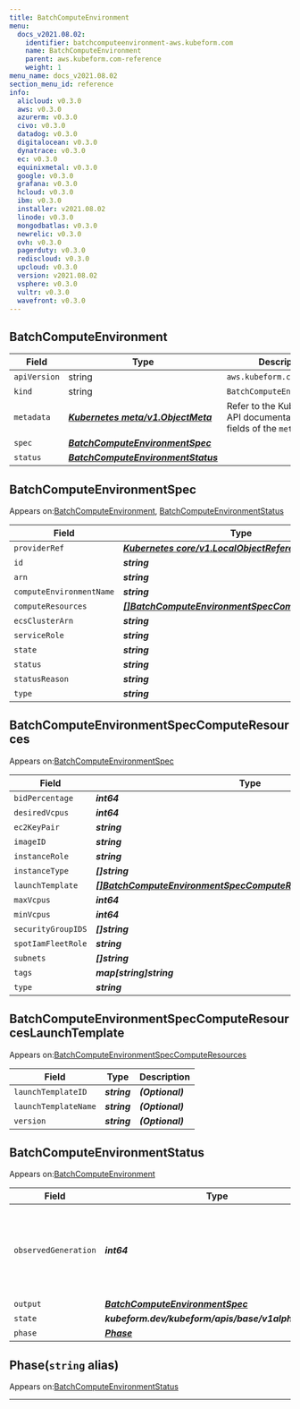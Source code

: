 ```yaml
---
title: BatchComputeEnvironment
menu:
  docs_v2021.08.02:
    identifier: batchcomputeenvironment-aws.kubeform.com
    name: BatchComputeEnvironment
    parent: aws.kubeform.com-reference
    weight: 1
menu_name: docs_v2021.08.02
section_menu_id: reference
info:
  alicloud: v0.3.0
  aws: v0.3.0
  azurerm: v0.3.0
  civo: v0.3.0
  datadog: v0.3.0
  digitalocean: v0.3.0
  dynatrace: v0.3.0
  ec: v0.3.0
  equinixmetal: v0.3.0
  google: v0.3.0
  grafana: v0.3.0
  hcloud: v0.3.0
  ibm: v0.3.0
  installer: v2021.08.02
  linode: v0.3.0
  mongodbatlas: v0.3.0
  newrelic: v0.3.0
  ovh: v0.3.0
  pagerduty: v0.3.0
  rediscloud: v0.3.0
  upcloud: v0.3.0
  version: v2021.08.02
  vsphere: v0.3.0
  vultr: v0.3.0
  wavefront: v0.3.0
---
```


## BatchComputeEnvironment
| Field | Type | Description |
| ------ | ----- | ----------- |
| `apiVersion` | string | `aws.kubeform.com/v1alpha1` |
|    `kind` | string | `BatchComputeEnvironment` |
| `metadata` | ***[Kubernetes meta/v1.ObjectMeta](https://v1-18.docs.kubernetes.io/docs/reference/generated/kubernetes-api/v1.18/#objectmeta-v1-meta)***|Refer to the Kubernetes API documentation for the fields of the `metadata` field.|
| `spec` | ***[BatchComputeEnvironmentSpec](#batchcomputeenvironmentspec)***||
| `status` | ***[BatchComputeEnvironmentStatus](#batchcomputeenvironmentstatus)***||
## BatchComputeEnvironmentSpec

Appears on:[BatchComputeEnvironment](#batchcomputeenvironment), [BatchComputeEnvironmentStatus](#batchcomputeenvironmentstatus)

| Field | Type | Description |
| ------ | ----- | ----------- |
| `providerRef` | ***[Kubernetes core/v1.LocalObjectReference](https://v1-18.docs.kubernetes.io/docs/reference/generated/kubernetes-api/v1.18/#localobjectreference-v1-core)***||
| `id` | ***string***||
| `arn` | ***string***| ***(Optional)*** |
| `computeEnvironmentName` | ***string***||
| `computeResources` | ***[[]BatchComputeEnvironmentSpecComputeResources](#batchcomputeenvironmentspeccomputeresources)***| ***(Optional)*** |
| `ecsClusterArn` | ***string***| ***(Optional)*** |
| `serviceRole` | ***string***||
| `state` | ***string***| ***(Optional)*** |
| `status` | ***string***| ***(Optional)*** |
| `statusReason` | ***string***| ***(Optional)*** |
| `type` | ***string***||
## BatchComputeEnvironmentSpecComputeResources

Appears on:[BatchComputeEnvironmentSpec](#batchcomputeenvironmentspec)

| Field | Type | Description |
| ------ | ----- | ----------- |
| `bidPercentage` | ***int64***| ***(Optional)*** |
| `desiredVcpus` | ***int64***| ***(Optional)*** |
| `ec2KeyPair` | ***string***| ***(Optional)*** |
| `imageID` | ***string***| ***(Optional)*** |
| `instanceRole` | ***string***||
| `instanceType` | ***[]string***||
| `launchTemplate` | ***[[]BatchComputeEnvironmentSpecComputeResourcesLaunchTemplate](#batchcomputeenvironmentspeccomputeresourceslaunchtemplate)***| ***(Optional)*** |
| `maxVcpus` | ***int64***||
| `minVcpus` | ***int64***||
| `securityGroupIDS` | ***[]string***||
| `spotIamFleetRole` | ***string***| ***(Optional)*** |
| `subnets` | ***[]string***||
| `tags` | ***map[string]string***| ***(Optional)*** |
| `type` | ***string***||
## BatchComputeEnvironmentSpecComputeResourcesLaunchTemplate

Appears on:[BatchComputeEnvironmentSpecComputeResources](#batchcomputeenvironmentspeccomputeresources)

| Field | Type | Description |
| ------ | ----- | ----------- |
| `launchTemplateID` | ***string***| ***(Optional)*** |
| `launchTemplateName` | ***string***| ***(Optional)*** |
| `version` | ***string***| ***(Optional)*** |
## BatchComputeEnvironmentStatus

Appears on:[BatchComputeEnvironment](#batchcomputeenvironment)

| Field | Type | Description |
| ------ | ----- | ----------- |
| `observedGeneration` | ***int64***| ***(Optional)*** Resource generation, which is updated on mutation by the API Server.|
| `output` | ***[BatchComputeEnvironmentSpec](#batchcomputeenvironmentspec)***| ***(Optional)*** |
| `state` | ***kubeform.dev/kubeform/apis/base/v1alpha1.State***| ***(Optional)*** |
| `phase` | ***[Phase](#phase)***| ***(Optional)*** |
## Phase(`string` alias)

Appears on:[BatchComputeEnvironmentStatus](#batchcomputeenvironmentstatus)

---
